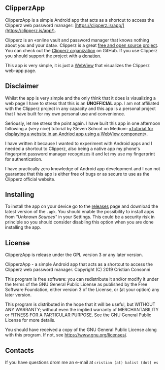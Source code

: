 ClipperzApp
-----------

ClipperzApp is a simple Android app that acts as a shortcut to access the 
Clipperz web password manager:
[https://clipperz.is/app/](https://clipperz.is/app/).

Clipperz is an «online vault and password manager that knows nothing about
you and your data». Clipperz is a great [free and open source project][1a].
You can check out the [Clipperz organization][1b] on GitHub. If you use
Clipperz you should support the project with a [donation][1c].


This app is very simple, it is just a [WebView][2] that visualizes the
Clipperz web-app page.

## Disclaimer

Whilst the app is very simple and the only think that it does is visualizing
a web page I have to stress that this is an **UNOFFICIAL** app. I am not
affiliated with the Clipperz project in any capacity and this app is a
personal project that I have built for my own personal use and convenience.

Seriously, let me stress the point again. I have built this app in one
afternoon following a (very nice) tutorial by Steven Sohcot on Medium:
[«Tutorial for displaying a website in an Andriod app using a WebView component»][3].

I have written it because I wanted to experiment with Android apps and I
needed a shortcut to Clipperz, also being a native app my phone's fingerprint
password manager recognizes it and let my use my fingerprint for authentication.

I have practically zero knowledge of Android app development and I can not
guarantee that this app is either free of bugs or as secure to use as the
Clipperz official website.

## Installing

To install the app on your device go to the [releases][4] page and download
the latest version of the `.apk`.  You should enable the possibility to
install apps from _"Unknown Sources"_ in your Settings.
This could be a security risk in principle so you should consider disabling
this option when you are done installing the app.

## License

ClipperzApp is release under the GPL version 3 or any later version.

ClipperzApp - a simple Android app that acts as a shortcut to access the 
Clipperz web password manager.
Copyright (C) 2019 Cristian Consonni

This program is free software: you can redistribute it and/or modify
it under the terms of the GNU General Public License as published by
the Free Software Foundation, either version 3 of the License, or
(at your option) any later version.

This program is distributed in the hope that it will be useful,
but WITHOUT ANY WARRANTY; without even the implied warranty of
MERCHANTABILITY or FITNESS FOR A PARTICULAR PURPOSE.  See the
GNU General Public License for more details.

You should have received a copy of the GNU General Public License
along with this program.  If not, see <https://www.gnu.org/licenses/>.

## Contacts

If you have questions drom me an e-mail at 
`cristian (at) balist (dot) es`


[1a]: https://clipperz.is/open_source/
[1b]: https://github.com/clipperz
[1c]: https://clipperz.is/donations/
[2]: https://developer.android.com/reference/android/webkit/WebView
[3]: https://medium.com/@stevesohcot/andriod-studio-webview-tutorial-4651701d7d1a
[4]: https://github.com/CristianCantoro/ClipperzApp/releases